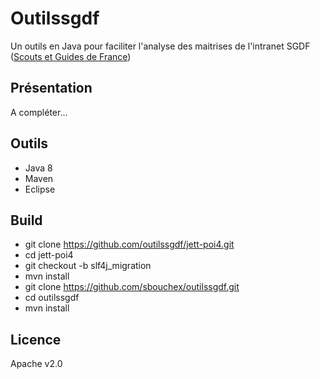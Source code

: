 # Outilssgdf

Un outils en Java pour faciliter l'analyse des maitrises de l'intranet SGDF ([Scouts et Guides de France](https://www.sgdf.fr))

## Présentation
A compléter...

## Outils
- Java 8
- Maven
- Eclipse

## Build
- git clone https://github.com/outilssgdf/jett-poi4.git
- cd jett-poi4
- git checkout -b slf4j_migration
- mvn install
- git clone https://github.com/sbouchex/outilssgdf.git
- cd outilssgdf
- mvn install

## Licence
Apache v2.0
